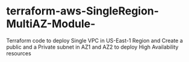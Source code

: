 # terraform-aws-SingleRegion-MultiAZ-Module-
 Terraform code to deploy Single VPC in US-East-1 Region and Create a public and a Private subnet in AZ1 and AZ2 to deploy High Availability resources
